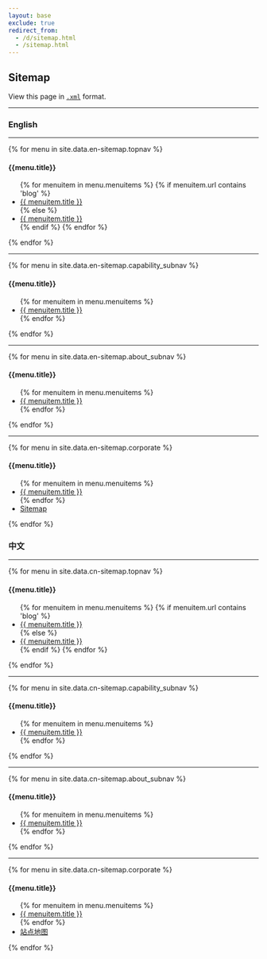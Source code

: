 ```yaml
---
layout: base
exclude: true
redirect_from:
  - /d/sitemap.html
  - /sitemap.html
---
```

<section>
  <div class="container">
    <h2>Sitemap</h2>
    <p>View this page in <a href="{{ site.baseurl }}/sitemap.xml" target="_blank"><code>.xml</code></a> format.</p>
    <hr>
    <div class="col-l5">
      <h3>English</h3>
      <hr>
      <div>
      {% for menu in site.data.en-sitemap.topnav %}
        <h4>{{menu.title}}</h4>
        <ul>
          {% for menuitem in menu.menuitems %}
          {% if menuitem.url contains 'blog' %}
          <li><a href="{{ menuitem.url }}" title="{{ menuitem.title }}">{{ menuitem.title }}</a></li>
          {% else %}
          <li><a href="{{site.baseurl}}{{ menuitem.url | replace:'index.html','' | replace:'.html','' }}" title="{{ menuitem.title }}">{{ menuitem.title }}</a></li>
          {% endif %}
          {% endfor %}
        </ul>
      {% endfor %}
      </div>    
      <hr>
      <div>
        {% for menu in site.data.en-sitemap.capability_subnav %}
        <h4>{{menu.title}}</h4>
        <ul>
          {% for menuitem in menu.menuitems %}
          <li><a href="{{site.baseurl}}{{ menuitem.url }}" title="{{ menuitem.title }}">{{ menuitem.title }}</a></li>
          {% endfor %}
        </ul>
        {% endfor %}
      </div>
      <hr>
      <div>
        {% for menu in site.data.en-sitemap.about_subnav %}
        <h4>{{menu.title}}</h4>
        <ul>
          {% for menuitem in menu.menuitems %}
          <li><a href="{{site.baseurl}}{{ menuitem.url }}" title="{{ menuitem.title }}">{{ menuitem.title }}</a></li>
          {% endfor %}
        </ul>
        {% endfor %}
      </div>
      <hr>
      <div>
        {% for menu in site.data.en-sitemap.corporate %}
        <h4>{{menu.title}}</h4>
        <ul>
          {% for menuitem in menu.menuitems %}
          <li><a href="{{site.baseurl}}{{ menuitem.url }}" title="{{ menuitem.title }}">{{ menuitem.title }}</a></li>
          {% endfor %}
          <li><a href="{{site.baseurl}}/sitemap/" title="Sitemap">Sitemap</a></li>
        </ul>
        {% endfor %}
      </div>
    </div>
    <div class="col-l5 shift-l1">
      <h3>中文</h3>
      <hr>
      <div>
      {% for menu in site.data.cn-sitemap.topnav %}
        <h4>{{menu.title}}</h4>
        <ul>
          {% for menuitem in menu.menuitems %}
          {% if menuitem.url contains 'blog' %}
          <li><a href="{{ menuitem.url }}" title="{{ menuitem.title }}">{{ menuitem.title }}</a></li>
          {% else %}
          <li><a href="{{site.baseurl}}{{ menuitem.url | replace:'index.html','' | replace:'.html','' }}" title="{{ menuitem.title }}">{{ menuitem.title }}</a></li>
          {% endif %}
          {% endfor %}
        </ul>
      {% endfor %}
      </div>    
      <hr>
      <div>
        {% for menu in site.data.cn-sitemap.capability_subnav %}
        <h4>{{menu.title}}</h4>
        <ul>
          {% for menuitem in menu.menuitems %}
          <li><a href="{{site.baseurl}}{{ menuitem.url }}" title="{{ menuitem.title }}">{{ menuitem.title }}</a></li>
          {% endfor %}
        </ul>
        {% endfor %}
      </div>
      <hr>
      <div>
        {% for menu in site.data.cn-sitemap.about_subnav %}
        <h4>{{menu.title}}</h4>
        <ul>
          {% for menuitem in menu.menuitems %}
          <li><a href="{{site.baseurl}}{{ menuitem.url }}" title="{{ menuitem.title }}">{{ menuitem.title }}</a></li>
          {% endfor %}
        </ul>
        {% endfor %}
      </div>
      <hr>
      <div>
        {% for menu in site.data.cn-sitemap.corporate %}
        <h4>{{menu.title}}</h4>
        <ul>
          {% for menuitem in menu.menuitems %}
          <li><a href="{{site.baseurl}}{{ menuitem.url }}" title="{{ menuitem.title }}">{{ menuitem.title }}</a></li>
          {% endfor %}
          <li><a href="{{site.baseurl}}/sitemap/" title="站点地图">站点地图</a></li>
        </ul>
        {% endfor %}
      </div>
    </div>
  </div>
</section>
